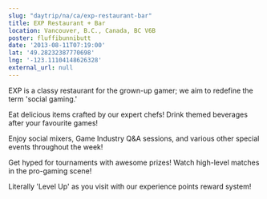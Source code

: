 ```yaml
---
slug: "daytrip/na/ca/exp-restaurant-bar"
title: EXP Restaurant + Bar
location: Vancouver, B.C., Canada, BC V6B
poster: fluffibunnibutt
date: '2013-08-11T07:19:00'
lat: '49.28232387770698'
lng: '-123.11104148626328'
external_url: null
---
```


EXP is a classy restaurant for the grown-up gamer; we aim to redefine the term 'social gaming.'

Eat delicious items crafted by our expert chefs! Drink themed beverages after your favourite games!

Enjoy social mixers, Game Industry Q&amp;A sessions, and various other special events throughout the week!

Get hyped for tournaments with awesome prizes! Watch high-level matches in the pro-gaming scene!

Literally 'Level Up' as you visit with our experience points reward system!
